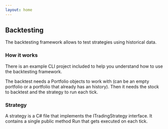 ```yaml
---
layout: home
---
```


## Backtesting

The backtesting framework allows to test strategies using historical data.

### How it works

There is an example CLI project included to help you understand how to use the backtesting framework.

The backtest needs a Portfolio objects to work with (can be an empty portfolio or a portfolio that already has an history). Then it needs the stock to backtest and the strategy to run each tick.

### Strategy

A strategy is a C# file that implements the ITradingStrategy interface. It contains a single public method Run that gets executed on each tick.

